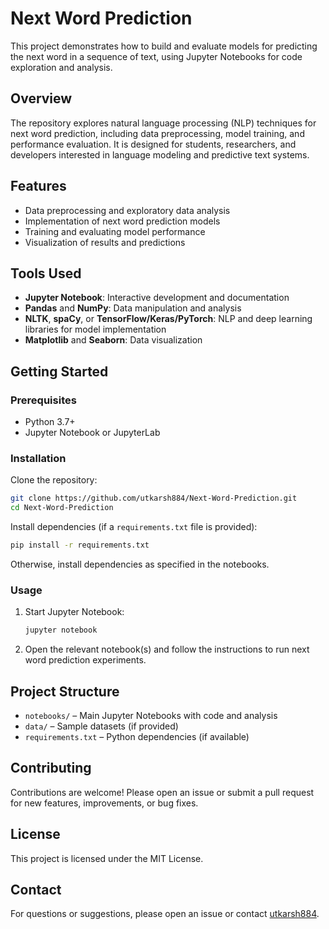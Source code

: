 # Next Word Prediction

This project demonstrates how to build and evaluate models for predicting the next word in a sequence of text, using Jupyter Notebooks for code exploration and analysis.

## Overview

The repository explores natural language processing (NLP) techniques for next word prediction, including data preprocessing, model training, and performance evaluation. It is designed for students, researchers, and developers interested in language modeling and predictive text systems.

## Features

- Data preprocessing and exploratory data analysis
- Implementation of next word prediction models
- Training and evaluating model performance
- Visualization of results and predictions

## Tools Used

- **Jupyter Notebook**: Interactive development and documentation
- **Pandas** and **NumPy**: Data manipulation and analysis
- **NLTK**, **spaCy**, or **TensorFlow/Keras/PyTorch**: NLP and deep learning libraries for model implementation
- **Matplotlib** and **Seaborn**: Data visualization

## Getting Started

### Prerequisites

- Python 3.7+
- Jupyter Notebook or JupyterLab

### Installation

Clone the repository:
```bash
git clone https://github.com/utkarsh884/Next-Word-Prediction.git
cd Next-Word-Prediction
```

Install dependencies (if a `requirements.txt` file is provided):
```bash
pip install -r requirements.txt
```
Otherwise, install dependencies as specified in the notebooks.

### Usage

1. Start Jupyter Notebook:
    ```bash
    jupyter notebook
    ```
2. Open the relevant notebook(s) and follow the instructions to run next word prediction experiments.

## Project Structure

- `notebooks/` – Main Jupyter Notebooks with code and analysis
- `data/` – Sample datasets (if provided)
- `requirements.txt` – Python dependencies (if available)

## Contributing

Contributions are welcome! Please open an issue or submit a pull request for new features, improvements, or bug fixes.

## License

This project is licensed under the MIT License.

## Contact

For questions or suggestions, please open an issue or contact [utkarsh884](https://github.com/utkarsh884).
